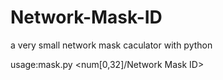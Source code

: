Network-Mask-ID
===============

a very small network mask caculator with python

usage:mask.py <num[0,32]/Network Mask ID>
